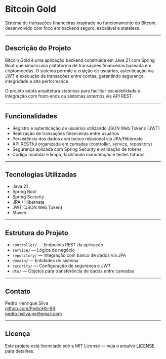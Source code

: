 # Bitcoin Gold

Sistema de transações financeiras inspirado no funcionamento do Bitcoin, desenvolvido com foco em backend seguro, escalável e stateless.

---

## Descrição do Projeto

Bitcoin Gold é uma aplicação backend construída em Java 21 com Spring Boot que simula uma plataforma de transações financeiras baseada em criptomoedas. O sistema permite a criação de usuários, autenticação via JWT e execução de transações entre contas, garantindo segurança, integridade e alta performance.

O projeto adota arquitetura stateless para facilitar escalabilidade e integração com front-ends ou sistemas externos via API REST.

---

## Funcionalidades

- Registro e autenticação de usuários utilizando JSON Web Tokens (JWT)
- Realização de transações financeiras entre usuários
- Persistência dos dados com banco relacional via JPA/Hibernate
- API RESTful organizada em camadas (controller, service, repository)
- Segurança aplicada com Spring Security e validação de tokens
- Código modular e limpo, facilitando manutenção e testes futuros

---

## Tecnologias Utilizadas

- Java 21
- Spring Boot
- Spring Security
- JPA / Hibernate
- JWT (JSON Web Token)
- Maven

---

## Estrutura do Projeto

- `controller/` — Endpoints REST da aplicação
- `service/` — Lógica de negócio
- `repository/` — Integração com banco de dados via JPA
- `domain/` — Entidades do sistema
- `security/` — Configuração de segurança e JWT
- `dto/` — Objetos para transferência de dados entre camadas

---

## Contato

Pedro Henrique Silva  
[github.com/PedroHS-BR](https://github.com/PedroHS-BR)  
pedro.hsilva.pe@gmail.com

---

## Licença

Este projeto está licenciado sob a MIT License — veja o arquivo [LICENSE](LICENSE) para detalhes.

